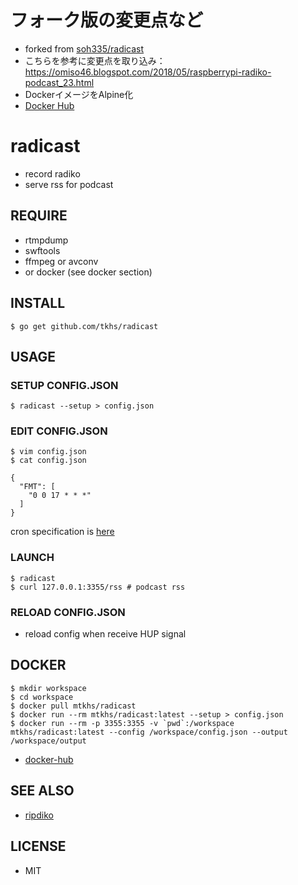 # フォーク版の変更点など

* forked from [soh335/radicast](https://github.com/soh335/radicast)
* こちらを参考に変更点を取り込み：https://omiso46.blogspot.com/2018/05/raspberrypi-radiko-podcast_23.html
* DockerイメージをAlpine化
* [Docker Hub](https://hub.docker.com/r/mtkhs/radicast/)

# radicast

* record radiko
* serve rss for podcast

## REQUIRE

* rtmpdump
* swftools
* ffmpeg or avconv
* or docker (see docker section)

## INSTALL

```
$ go get github.com/tkhs/radicast
```

## USAGE

### SETUP CONFIG.JSON

```
$ radicast --setup > config.json
```

### EDIT CONFIG.JSON

```
$ vim config.json
$ cat config.json

{
  "FMT": [
    "0 0 17 * * *"
  ]
}
```

cron specification is [here](https://godoc.org/github.com/robfig/cron#hdr-CRON_Expression_Format)

### LAUNCH

```
$ radicast
$ curl 127.0.0.1:3355/rss # podcast rss
```

### RELOAD CONFIG.JSON

* reload config when receive HUP signal

## DOCKER

```
$ mkdir workspace
$ cd workspace
$ docker pull mtkhs/radicast
$ docker run --rm mtkhs/radicast:latest --setup > config.json
$ docker run --rm -p 3355:3355 -v `pwd`:/workspace mtkhs/radicast:latest --config /workspace/config.json --output /workspace/output
```

* [docker-hub](https://hub.docker.com/r/mtkhs/radicast/)

## SEE ALSO

* [ripdiko](https://github.com/miyagawa/ripdiko)

## LICENSE

* MIT
